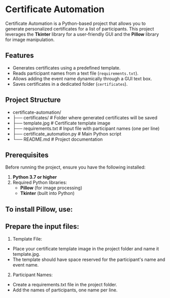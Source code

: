# Certificate Automation

Certificate Automation is a Python-based project that allows you to generate personalized certificates for a list of participants. This project leverages the **Tkinter** library for a user-friendly GUI and the **Pillow** library for image manipulation.

## Features

- Generates certificates using a predefined template.
- Reads participant names from a text file (`requirements.txt`).
- Allows adding the event name dynamically through a GUI text box.
- Saves certificates in a dedicated folder (`certificates`).

## Project Structure

- certificate-automation/
- ├── certificates/ # Folder where generated certificates will be saved
- ├── template.jpg # Certificate template image
- ├── requirements.txt # Input file with participant names (one per line)
- ├── certificate_automation.py # Main Python script
- └── README.md # Project documentation


## Prerequisites

Before running the project, ensure you have the following installed:

1. **Python 3.7 or higher**
2. Required Python libraries:
   - **Pillow** (for image processing)
   - **Tkinter** (built into Python)

## To install Pillow, use: 

## Prepare the input files:
1. Template File:
- Place your certificate template image in the project folder and name it template.jpg.
- The template should have space reserved for the participant's name and event name.
2. Participant Names:
- Create a requirements.txt file in the project folder.
- Add the names of participants, one name per line.
